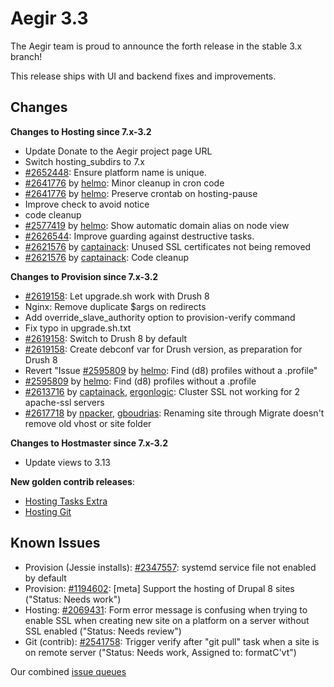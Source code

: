 Aegir 3.3
=========

The Aegir team is proud to announce the forth release in the stable 3.x branch!

This release ships with UI and backend fixes and improvements.

Changes
-------

**Changes to Hosting since 7.x-3.2**

* Update Donate to the Aegir project page URL
* Switch hosting_subdirs to 7.x
* [#2652448](https://www.drupal.org/node/2652448): Ensure platform name is unique.
* [#2641776](https://www.drupal.org/node/2641776) by [helmo](https://www.drupal.org/u/%s/u/helmo): Minor cleanup in cron code
* [#2641776](https://www.drupal.org/node/2641776) by [helmo](https://www.drupal.org/u/%s/u/helmo): Preserve crontab on hosting-pause
* Improve check to avoid notice
* code cleanup
* [#2577419](https://www.drupal.org/node/2577419) by [helmo](https://www.drupal.org/u/%s/u/helmo): Show automatic domain alias on node view
* [#2626544](https://www.drupal.org/node/2626544): Improve guarding against destructive tasks.
* [#2621576](https://www.drupal.org/node/2621576) by [captainack](https://www.drupal.org/u/%s/u/captainack): Unused SSL certificates not being removed
* [#2621576](https://www.drupal.org/node/2621576) by [captainack](https://www.drupal.org/u/%s/u/captainack): Code cleanup


**Changes to Provision since 7.x-3.2**

* [#2619158](https://www.drupal.org/node/2619158): Let upgrade.sh work with Drush 8
* Nginx: Remove duplicate $args on redirects
* Add override_slave_authority option to provision-verify command
* Fix typo in upgrade.sh.txt
* [#2619158](https://www.drupal.org/node/2619158): Switch to Drush 8 by default
* [#2619158](https://www.drupal.org/node/2619158): Create debconf var for Drush version, as preparation for Drush 8
* Revert "Issue [#2595809](https://www.drupal.org/node/2595809) by [helmo](https://www.drupal.org/u/%s/u/helmo): Find (d8) profiles without a .profile"
* [#2595809](https://www.drupal.org/node/2595809) by [helmo](https://www.drupal.org/u/%s/u/helmo): Find (d8) profiles without a .profile
* [#2613716](https://www.drupal.org/node/2613716) by [captainack](https://www.drupal.org/u/%s/u/captainack), [ergonlogic](https://www.drupal.org/u/%s/u/ergonlogic): Cluster SSL not working for 2 apache-ssl servers
* [#2617718](https://www.drupal.org/node/2617718) by [npacker](https://www.drupal.org/u/%s/u/npacker), [gboudrias](https://www.drupal.org/u/%s/u/gboudrias): Renaming site through Migrate doesn't remove old vhost or site folder


**Changes to Hostmaster since 7.x-3.2**

* Update views to 3.13

**New golden contrib releases**:

* [Hosting Tasks Extra](https://www.drupal.org/node/2658146)
* [Hosting Git](https://www.drupal.org/node/2658150)

Known Issues
------------
* Provision (Jessie installs): [#2347557](https://www.drupal.org/node/2347557): systemd service file not enabled by default
* Provision: [#1194602](https://www.drupal.org/node/1194602): [meta] Support the hosting of Drupal 8 sites ("Status: Needs work")
* Hosting: [#2069431](https://www.drupal.org/node/2069431): Form error message is confusing when trying to enable SSL when creating new site on a platform on a server without SSL enabled ("Status: Needs review")
* Git (contrib): [#2541758](https://www.drupal.org/node/2541758): Trigger verify after "git pull" task when a site is on remote server ("Status: Needs work, Assigned to: formatC'vt")


Our combined [issue queues](https://www.drupal.org/project/issues?text=&projects=provision,+hosting,+hostslave,+eldir,+Hostmaster+%28Aegir%29,Hosting+Platform+Pathauto&status=Open&priorities=All&categories=All)
